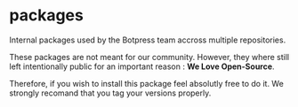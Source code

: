 # packages

Internal packages used by the Botpress team accross multiple repositories.

These packages are not meant for our community. However, they where still left intentionally public for an important reason : **We Love Open-Source**.

Therefore, if you wish to install this package feel absolutly free to do it. We strongly recomand that you tag your versions properly.
